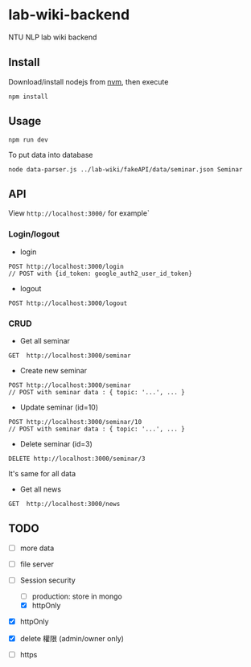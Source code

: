 # lab-wiki-backend
NTU NLP lab wiki backend

## Install
Download/install nodejs from [nvm](https://nodejs.org/en/download/package-manager/#nvm), then execute
    
    npm install

## Usage

    npm run dev

To put data into database

    node data-parser.js ../lab-wiki/fakeAPI/data/seminar.json Seminar



## API

View `http://localhost:3000/` for example`

### Login/logout

- login
```
POST http://localhost:3000/login
// POST with {id_token: google_auth2_user_id_token}
```

- logout
```
POST http://localhost:3000/logout
```

### CRUD

- Get all seminar
```
GET  http://localhost:3000/seminar
```

- Create new seminar
```
POST http://localhost:3000/seminar
// POST with seminar data : { topic: '...', ... }
```

- Update seminar (id=10)
```
POST http://localhost:3000/seminar/10
// POST with seminar data : { topic: '...', ... }
```

- Delete seminar (id=3)
```
DELETE http://localhost:3000/seminar/3
```

It's same for all data

- Get all news
```
GET  http://localhost:3000/news
```

## TODO
- [ ] more data
- [ ] file server
- [ ] Session security
  - [ ] production: store in mongo
  - [x] httpOnly
- [x] httpOnly
- [x] delete 權限 (admin/owner only)
- [ ] https

